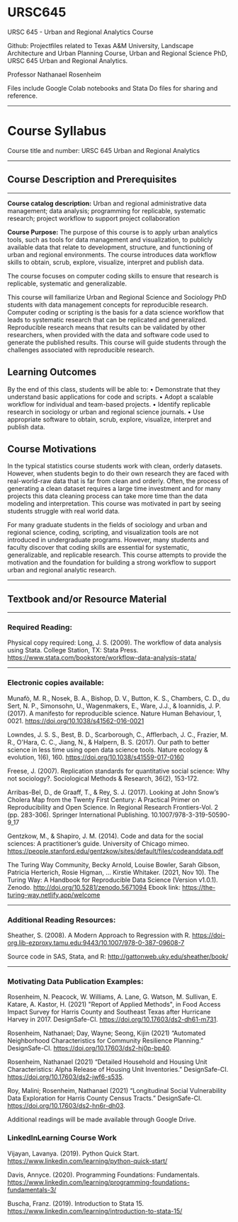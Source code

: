 # URSC645
URSC 645 - Urban and Regional Analytics Course

Github: Projectfiles related to Texas A&M University, Landscape Architecture and Urban Planning Course, Urban and Regional Science PhD, URSC 645 Urban and Regional Analytics.

Professor Nathanael Rosenheim

Files include Google Colab notebooks and Stata Do files for sharing and reference.

---
# Course Syllabus
Course title and number:	URSC 645 Urban and Regional Analytics

---
## Course Description and Prerequisites
---

**Course catalog description:** Urban and regional administrative data management; data analysis; programming for replicable, systematic research; project workflow to support project collaboration 

**Course Purpose:** The purpose of this course is to apply urban analytics tools, such as tools for data management and visualization, to publicly available data that relate to development, structure, and functioning of urban and regional environments. The course introduces data workflow skills to obtain, scrub, explore, visualize, interpret and publish data. 

The course focuses on computer coding skills to ensure that research is replicable, systematic and generalizable.

This course will familiarize Urban and Regional Science and Sociology PhD students with data management concepts for reproducible research. Computer coding or scripting is the basis for a data science workflow that leads to systematic research that can be replicated and generalized. Reproducible research means that results can be validated by other researchers, when provided with the data and software code used to generate the published results. This course will guide students through the challenges associated with reproducible research.  

## Learning Outcomes
By the end of this class, students will be able to:
•	Demonstrate that they understand basic applications for code and scripts.
•	Adopt a scalable workflow for individual and team-based projects. 
•	Identify replicable research in sociology or urban and regional science journals.
•	Use appropriate software to obtain, scrub, explore, visualize, interpret and publish data.

## Course Motivations

In the typical statistics course students work with clean, orderly datasets. However, when students begin to do their own research they are faced with real-world-raw data that is far from clean and orderly. Often, the process of generating a clean dataset requires a large time investment and for many projects this data cleaning process can take more time than the data modeling and interpretation. This course was motivated in part by seeing students struggle with real world data. 

For many graduate students in the fields of sociology and urban and regional science, coding, scripting, and visualization tools are not introduced in undergraduate programs. However, many students and faculty discover that coding skills are essential for systematic, generalizable, and replicable research. This course attempts to provide the motivation and the foundation for building a strong workflow to support urban and regional analytic research. 

---
## Textbook and/or Resource Material

---
### Required Reading:
Physical copy required:
Long, J. S. (2009). The workflow of data analysis using Stata. College Station, TX: Stata Press. https://www.stata.com/bookstore/workflow-data-analysis-stata/ 

---
### Electronic copies available:
Munafò, M. R., Nosek, B. A., Bishop, D. V., Button, K. S., Chambers, C. D., du Sert, N. P., Simonsohn, U., Wagenmakers, E., Ware, J.J., & Ioannidis, J. P. (2017). A manifesto for reproducible science. Nature Human Behaviour, 1, 0021. https://doi.org/10.1038/s41562-016-0021 

Lowndes, J. S. S., Best, B. D., Scarborough, C., Afflerbach, J. C., Frazier, M. R., O'Hara, C. C., Jiang, N., & Halpern, B. S. (2017). Our path to better science in less time using open data science tools. Nature ecology & evolution, 1(6), 160. https://doi.org/10.1038/s41559-017-0160 

Freese, J. (2007). Replication standards for quantitative social science: Why not sociology?. Sociological Methods & Research, 36(2), 153-172.

Arribas-Bel, D., de Graaff, T., & Rey, S. J. (2017). Looking at John Snow’s Cholera Map from the Twenty First Century: A Practical Primer on Reproducibility and Open Science. In Regional Research Frontiers-Vol. 2 (pp. 283-306). Springer International Publishing. 10.1007/978-3-319-50590-9_17 

Gentzkow, M., & Shapiro, J. M. (2014). Code and data for the social sciences: A practitioner’s guide. University of Chicago mimeo. https://people.stanford.edu/gentzkow/sites/default/files/codeanddata.pdf

The Turing Way Community, Becky Arnold, Louise Bowler, Sarah Gibson, Patricia Herterich, Rosie Higman, … Kirstie Whitaker. (2021, Nov 10). The Turing Way: A Handbook for Reproducible Data Science (Version v1.0.1). Zenodo. http://doi.org/10.5281/zenodo.5671094 Ebook link: https://the-turing-way.netlify.app/welcome 

---
### Additional Reading Resources:
Sheather, S. (2008). A Modern Approach to Regression with R. https://doi-org.lib-ezproxy.tamu.edu:9443/10.1007/978-0-387-09608-7

Source code in SAS, Stata, and R: http://gattonweb.uky.edu/sheather/book/

---
### Motivating Data Publication Examples:
Rosenheim, N. Peacock, W. Williams, A. Lane, G. Watson, M. Sullivan, E. Katare, A. Kastor, H. (2021) "Report of Applied Methods", in Food Access Impact Survey for Harris County and Southeast Texas after Hurricane Harvey in 2017. DesignSafe-CI. https://doi.org/10.17603/ds2-dh61-m731.

Rosenheim, Nathanael; Day, Wayne; Seong, Kijin (2021) “Automated Neighborhood Characteristics for Community Resilience Planning.” DesignSafe-CI. https://doi.org/10.17603/ds2-hj0p-bp40.

Rosenheim, Nathanael (2021) “Detailed Household and Housing Unit Characteristics: Alpha Release of Housing Unit Inventories.” DesignSafe-CI. https://doi.org/10.17603/ds2-jwf6-s535.

Roy, Malini; Rosenheim, Nathanael (2021) “Longitudinal Social Vulnerability Data Exploration for Harris County Census Tracts.” DesignSafe-CI. https://doi.org/10.17603/ds2-hn6r-dh03.


Additional readings will be made available through Google Drive.  

### LinkedInLearning Course Work
Vijayan, Lavanya. (2019). Python Quick Start. https://www.linkedin.com/learning/python-quick-start/ 

Davis, Annyce. (2020). Programming Foundations: Fundamentals. https://www.linkedin.com/learning/programming-foundations-fundamentals-3/ 

Buscha, Franz. (2019). Introduction to Stata 15. https://www.linkedin.com/learning/introduction-to-stata-15/  


